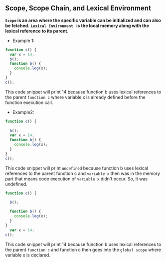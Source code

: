 ## Scope, Scope Chain, and Lexical Environment
**```Scope``` is an area where the specific variable can be initialized and can also be fetched.**
**```Lexical Environment ``` is the local memory along with the lexical reference to its parent.**


- Example 1:  
``` js
function c() {
  var x = 14;
  b();
  function b() {
    console.log(x);
  }
}
c();

```
This code snippet will print 14 because function b uses lexical references to the parent ```function c``` where variable x is already defined before the function execution call.
- Example2: 
``` js
function c() {
 
  b();
  var x = 14;
  function b() {
    console.log(x);
  }
}
c();

```
This code snippet will print ```undefined``` because function b uses lexical references to the parent function c and ```variable x``` then was in the memory part that means code execution of ```variable x``` didn't occur. So, it was undefined.
``` js
function c() {
 
  b();

  function b() {
    console.log(x);
  }
}
  var x = 14;
c();
```
 This code snippet will print 14 because function b uses lexical references to the parent ```function c``` and function c then goes into the ```global scope``` 
 where variable x is declared.
